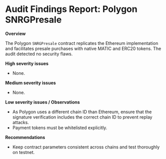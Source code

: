 # Audit Findings Report: Polygon SNRGPresale

**Overview**

The Polygon `SNRGPresale` contract replicates the Ethereum implementation and facilitates presale purchases with native MATIC and ERC20 tokens.  The audit detected no security flaws.

**High severity issues**

- None.

**Medium severity issues**

- None.

**Low severity issues / Observations**

- As Polygon uses a different chain ID than Ethereum, ensure that the signature verification includes the correct chain ID to prevent replay attacks.
- Payment tokens must be whitelisted explicitly.

**Recommendations**

- Keep contract parameters consistent across chains and test thoroughly on testnet.